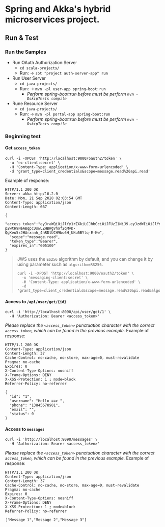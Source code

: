 # Spring and Akka's hybrid microservices project.

## Run & Test

### Run the Samples

- Run OAuth Authorization Server
    - `cd scala-projects/`
    - Run: -> `sbt "project auth-server-app" run`
- Run User Server
    - `cd java-projects/`
    - Run: -> `mvn -pl user-app spring-boot:run`
        - *Perform spring-boot:run before must be perform `mvn -DskipTests compile`*
- Rune Resource Server
    - `cd java-projects/`
    - Run: -> `mvn -pl portal-app spring-boot:run`
        - *Perform spring-boot:run before must be perform `mvn -DskipTests compile`*

### Beginning test
                                                                                                                                                                                                                                                               
#### Get `access_token`                                                                                                                                                                                                                                        
                                                                                                                                                                                                                                                               
```                                                                                                                                                                                                                                                            
curl -i -XPOST 'http://localhost:9000/oauth2/token' \                                                                                                                                                                                                          
  -u 'ec-client:secret' \                                                                                                                                                                                                                               
  -H 'Content-Type: application/x-www-form-urlencoded' \                                                                                                                                                                                                       
  -d 'grant_type=client_credentials&scope=message.read%20api.read'                                                                                                                                                                                                        
```                                                                                                                                                                                                                                                            
Example of response:                                                                                                                                                                                                                                           
```                                                                                                                                                                                                                                                            
HTTP/1.1 200 OK                                                                                                                                                                                                                                                
Server: akka-http/10.2.0                                                                                                                                                                                                                                       
Date: Mon, 21 Sep 2020 02:03:54 GMT                                                                                                                                                                                                                            
Content-Type: application/json                                                                                                                                                                                                                                 
Content-Length: 667                                                                                                                                                                                                                                            
                                                                                                                                                                                                                                                               
{                                                                                                                                                                                                                                                              
  "access_token":"eyJraWQiOiJlYy1rZXkiLCJhbGciOiJFUzI1NiJ9.eyJzdWIiOiJlYy1jbGllbnQiLCJzY29wZSI6Im1lc3NhZ2UucmVhZCIsImlzcyI6Imh0dHBzOlwvXC9ha2thLXNlY3VyaXR5LmhlbGxvc2NhbGEuY29tIiwiZXhwIjoxNjA1Nzk5ODgxLCJpYXQiOjE2MDUxOTQ3ODEsImp0aSI6ImVjLWtleSJ9.ebtN29ey5lk
p2wtH9NeABqpcDswLZHBWgVhof2qMvD-QgKeu5rJHArxnnh_4hRDlUCH9bo6H_UKu5BYtq-E-Kw",                                                                                                                                                                                  
  "scope":"message.read",                                                                                                                                                                                                                                      
  "token_type":"Bearer",
  "expires_in":"605100"
}
```

> JWS uses the `ES256` algorithm by default, and you can change it by using parameter such as `algorithm=RS256`. 
> ```
> curl -i -XPOST 'http://localhost:9000/oauth2/token' \
>   -u 'messaging-client:secret' \
>   -H 'Content-Type: application/x-www-form-urlencoded' \
>   -d 'grant_type=client_credentials&scope=message.read%20api.read&algorithm=RS256'
> ```


  
#### Access to `/api/user/get/{id}`

```
curl -i 'http://localhost:8090/api/user/get/1' \
  -H 'Authorization: Bearer <access_token>'
```
*Please replace the `<access_token>` punctuation character with the correct `access_token`, which can be found in the previous example.* Example of response:
```
HTTP/1.1 200 OK
Content-Type: application/json
Content-Length: 37
Cache-Control: no-cache, no-store, max-age=0, must-revalidate
Pragma: no-cache
Expires: 0
X-Content-Type-Options: nosniff
X-Frame-Options: DENY
X-XSS-Protection: 1 ; mode=block
Referrer-Policy: no-referrer

{
  "id": "1",
  "username": "Hello ==> ",
  "phone": "13845678901",
  "email": "",
  "status": 0
}
```

  
#### Access to `messages`

```
curl -i 'http://localhost:8090/messages' \
  -H 'Authorization: Bearer <access_token>'
```
*Please replace the `<access_token>` punctuation character with the correct `access_token`, which can be found in the previous example.* Example of response:
```
HTTP/1.1 200 OK
Content-Type: application/json
Content-Length: 37
Cache-Control: no-cache, no-store, max-age=0, must-revalidate
Pragma: no-cache
Expires: 0
X-Content-Type-Options: nosniff
X-Frame-Options: DENY
X-XSS-Protection: 1 ; mode=block
Referrer-Policy: no-referrer

["Message 1","Message 2","Message 3"]
```

